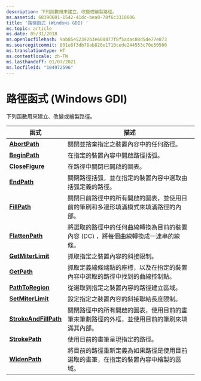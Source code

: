 ```yaml
---
description: 下列函數用來建立、改變或繪製路徑。
ms.assetid: 68390601-1542-41dc-bea0-78f6c3318806
title: '路徑函式 (Windows GDI) '
ms.topic: article
ms.date: 05/31/2018
ms.openlocfilehash: 9ab85e52392b3e600877f8f5adac08d5de77e873
ms.sourcegitcommit: 831e8f3db78ab820e1710cede244553c70e50500
ms.translationtype: HT
ms.contentlocale: zh-TW
ms.lasthandoff: 01/07/2021
ms.locfileid: "104972596"
---
```

# <a name="path-functions-windows-gdi"></a>路徑函式 (Windows GDI) 

下列函數用來建立、改變或繪製路徑。



| 函式                                       | 描述                                                                                                                                                      |
|------------------------------------------------|------------------------------------------------------------------------------------------------------------------------------------------------------------------|
| [**AbortPath**](/windows/desktop/api/Wingdi/nf-wingdi-abortpath)                 | 關閉並捨棄指定之裝置內容中的任何路徑。                                                                                                   |
| [**BeginPath**](/windows/desktop/api/Wingdi/nf-wingdi-beginpath)                 | 在指定的裝置內容中開啟路徑括弧。                                                                                                            |
| [**CloseFigure**](/windows/desktop/api/Wingdi/nf-wingdi-closefigure)             | 在路徑中關閉已開啟的圖表。                                                                                                                                 |
| [**EndPath**](/windows/desktop/api/Wingdi/nf-wingdi-endpath)                     | 關閉路徑括弧，並在指定的裝置內容中選取由括弧定義的路徑。                                                             |
| [**FillPath**](/windows/desktop/api/Wingdi/nf-wingdi-fillpath)                   | 關閉目前路徑中的所有開啟的圖表，並使用目前的筆刷和多邊形填滿模式來填滿路徑的內部。                                   |
| [**FlattenPath**](/windows/desktop/api/Wingdi/nf-wingdi-flattenpath)             | 將選取的路徑中的任何曲線轉換為目前的裝置內容 (DC) ，將每個曲線轉換成一連串的線條。                            |
| [**GetMiterLimit**](/windows/desktop/api/Wingdi/nf-wingdi-getmiterlimit)         | 抓取指定之裝置內容的斜接限制。                                                                                                      |
| [**GetPath**](/windows/desktop/api/Wingdi/nf-wingdi-getpath)                     | 抓取定義線條端點的座標，以及在指定的裝置內容中選取的路徑中找到的曲線控制點。 |
| [**PathToRegion**](/windows/desktop/api/Wingdi/nf-wingdi-pathtoregion)           | 從選取到指定之裝置內容的路徑建立區域。                                                                               |
| [**SetMiterLimit**](/windows/desktop/api/Wingdi/nf-wingdi-setmiterlimit)         | 設定指定之裝置內容的斜接聯結長度限制。                                                                                   |
| [**StrokeAndFillPath**](/windows/desktop/api/Wingdi/nf-wingdi-strokeandfillpath) | 關閉路徑中的所有開啟的圖表，使用目前的畫筆來筆劃路徑的外框，並使用目前的筆刷來填滿其內部。                  |
| [**StrokePath**](/windows/desktop/api/Wingdi/nf-wingdi-strokepath)               | 使用目前的畫筆呈現指定的路徑。                                                                                                             |
| [**WidenPath**](/windows/desktop/api/Wingdi/nf-wingdi-widenpath)                 | 將目前的路徑重新定義為如果路徑是使用目前選取的畫筆，在指定的裝置內容中繪製的區域。            |



 

 

 



